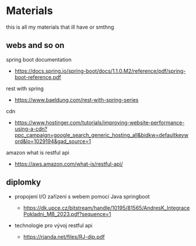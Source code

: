 # Materials

this is all my materials that ill have or smthng


## webs and so on

spring boot documentation

- https://docs.spring.io/spring-boot/docs/1.1.0.M2/reference/pdf/spring-boot-reference.pdf

rest with spring

- https://www.baeldung.com/rest-with-spring-series

cdn

- https://www.hostinger.com/tutorials/improving-website-performance-using-a-cdn?ppc_campaign=google_search_generic_hosting_all&bidkw=defaultkeyword&lo=1029194&gad_source=1

amazon what is restful api

- https://aws.amazon.com/what-is/restful-api/

## diplomky

- propojení I/O zařízení s webem pomocí Java springboot

  - https://dk.upce.cz/bitstream/handle/10195/81565/AndresK_IntegracePokladni_MB_2023.pdf?sequence=1

- technologie pro vývoj restful api
  - https://rjanda.net/files/RJ-dip.pdf
